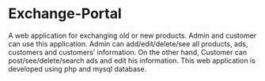 # Exchange-Portal
A web application for exchanging old or new products. Admin and customer can use this application. Admin can add/edit/delete/see all products, ads, customers and customers’ information. On the other hand, Customer can post/see/delete/search ads and edit his information. This web application is developed using php and mysql database.
